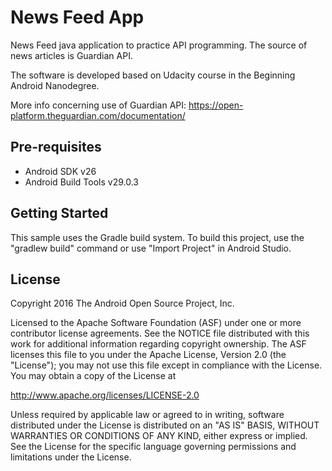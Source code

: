 News Feed App
===================================

News Feed java application to practice API programming. 
The source of news articles is Guardian API.

The software is developed based on Udacity course in the Beginning Android Nanodegree.

More info concerning use of Guardian API:
https://open-platform.theguardian.com/documentation/

Pre-requisites
--------------

- Android SDK v26
- Android Build Tools v29.0.3

Getting Started
---------------

This sample uses the Gradle build system. To build this project, use the
"gradlew build" command or use "Import Project" in Android Studio.


License
-------

Copyright 2016 The Android Open Source Project, Inc.

Licensed to the Apache Software Foundation (ASF) under one or more contributor
license agreements.  See the NOTICE file distributed with this work for
additional information regarding copyright ownership.  The ASF licenses this
file to you under the Apache License, Version 2.0 (the "License"); you may not
use this file except in compliance with the License.  You may obtain a copy of
the License at

http://www.apache.org/licenses/LICENSE-2.0

Unless required by applicable law or agreed to in writing, software
distributed under the License is distributed on an "AS IS" BASIS, WITHOUT
WARRANTIES OR CONDITIONS OF ANY KIND, either express or implied.  See the
License for the specific language governing permissions and limitations under
the License.

